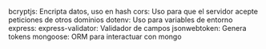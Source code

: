 
bcryptjs: Encripta datos, uso en hash
cors: Uso para que el servidor acepte peticiones de otros dominios
dotenv: Uso para variables de entorno
express: 
express-validator: Validador de campos
jsonwebtoken: Genera tokens
mongoose: ORM para interactuar con mongo